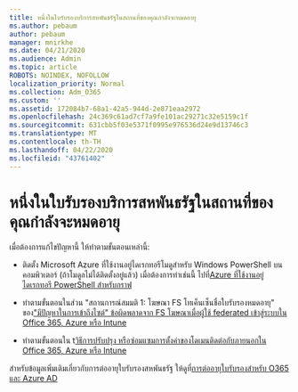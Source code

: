 ```yaml
---
title: หนึ่งในใบรับรองบริการสหพันธรัฐในสถานที่ของคุณกําลังจะหมดอายุ
ms.author: pebaum
author: pebaum
manager: mnirkhe
ms.date: 04/21/2020
ms.audience: Admin
ms.topic: article
ROBOTS: NOINDEX, NOFOLLOW
localization_priority: Normal
ms.collection: Adm_O365
ms.custom: ''
ms.assetid: 172084b7-68a1-42a5-944d-2e871eaa2972
ms.openlocfilehash: 24c369c61ad7cf7a9fe101ac29271c32e5159c1f
ms.sourcegitcommit: 631cbb5f03e5371f0995e976536d24e9d13746c3
ms.translationtype: MT
ms.contentlocale: th-TH
ms.lasthandoff: 04/22/2020
ms.locfileid: "43761402"
---
```

# <a name="one-of-your-on-premises-federation-service-certificates-is-expiring"></a>หนึ่งในใบรับรองบริการสหพันธรัฐในสถานที่ของคุณกําลังจะหมดอายุ

เมื่อต้องการแก้ไขปัญหานี้ ให้ทําตามขั้นตอนเหล่านี้:
  
- ติดตั้ง Microsoft Azure ที่ใช้งานอยู่ไดเรกทอรีโมดูสําหรับ Windows PowerShell บนคอมพิวเตอร์ (ถ้าโมดูลไม่ได้ติดตั้งอยู่แล้ว) เมื่อต้องการทําเช่นนี้ ไปที่[Azure ที่ใช้งานอยู่ไดเรกทอรี PowerShell สําหรับกราฟ](https://docs.microsoft.com/powershell/azure/active-directory/install-adv2?view=azureadps-2.0)
    
- ทําตามขั้นตอนในส่วน "สถานการณ์สมมติ 1: โฆษณา FS โทเค็นเซ็นชื่อใบรับรองหมดอายุ" ของ["มีปัญหาในการเข้าถึงไซต์" ข้อผิดพลาดจาก FS โฆษณาเมื่อผู้ใช้ federated เข้าสู่ระบบใน Office 365, Azure หรือ Intune](https://support.microsoft.com/help/2713898/there-was-a-problem-accessing-the-site-error-from-ad-fs-when-a-federat)
    
- ทําตามขั้นตอนใน t[วิธีการปรับปรุง หรือซ่อมแซมการตั้งค่าของโดเมนติดต่อกับภายนอกใน Office 365, Azure หรือ Intune](https://support.microsoft.com/help/2647048/how-to-update-or-repair-the-settings-of-a-federated-domain-in-office-3)
    
สําหรับข้อมูลเพิ่มเติมเกี่ยวกับการต่ออายุใบรับรองสหพันธรัฐ ให้ดูที่[การต่ออายุใบรับรองสําหรับ O365 และ Azure AD](https://docs.microsoft.com/azure/active-directory/connect/active-directory-aadconnect-o365-certs)
  

